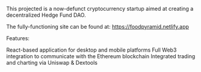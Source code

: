 This projected is a now-defunct cryptocurrency startup aimed at creating a decentralized Hedge Fund DAO.

The fully-functioning site can be found at: https://foodpyramid.netlify.app

Features:

React-based application for desktop and mobile platforms
Full Web3 integration to communicate with the Ethereum blockchain
Integrated trading and charting via Uniswap & Dextools
